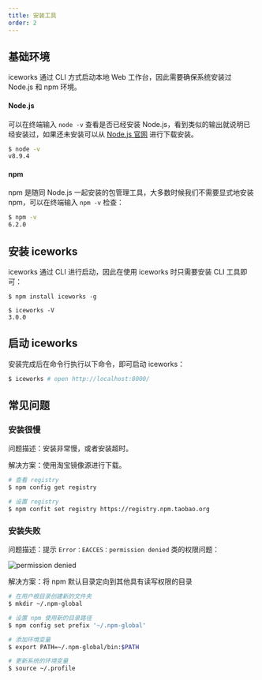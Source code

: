 ```yaml
---
title: 安装工具
order: 2
---
```


## 基础环境

iceworks 通过 CLI 方式启动本地 Web 工作台，因此需要确保系统安装过 Node.js 和 npm 环境。

#### Node.js 
可以在终端输入 `node -v` 查看是否已经安装 Node.js，看到类似的输出就说明已经安装过，如果还未安装可以从 [Node.js 官网](https://nodejs.org/en/) 进行下载安装。

```bash
$ node -v
v8.9.4
```

#### npm

npm 是随同 Node.js 一起安装的包管理工具，大多数时候我们不需要显式地安装 npm，可以在终端输入 `npm -v` 检查：

```bash
$ npm -v
6.2.0
```

## 安装 iceworks

iceworks 通过 CLI 进行启动，因此在使用 iceworks 时只需要安装 CLI 工具即可：

```
$ npm install iceworks -g

$ iceworks -V
3.0.0
```

## 启动 iceworks

安装完成后在命令行执行以下命令，即可启动 iceworks：
```bash
$ iceworks # open http://localhost:8000/
```

## 常见问题

### 安装很慢

问题描述：安装非常慢，或者安装超时。

解决方案：使用淘宝镜像源进行下载。

```bash
# 查看 registry
$ npm config get registry 

# 设置 registry
$ npm confit set registry https://registry.npm.taobao.org 
```

### 安装失败

问题描述：提示 `Error：EACCES：permission denied` 类的权限问题：

![permission denied](https://img.alicdn.com/tfs/TB19UhZcFT7gK0jSZFpXXaTkpXa-1992-682.png)

解决方案：将 npm 默认目录定向到其他具有读写权限的目录

```bash
# 在用户根目录创建新的文件夹
$ mkdir ~/.npm-global

# 设置 npm 使用新的目录路径
$ npm config set prefix '~/.npm-global'

# 添加环境变量
$ export PATH=~/.npm-global/bin:$PATH

# 更新系统的环境变量
$ source ~/.profile
```
